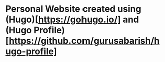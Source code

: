 # Personal Website created using (Hugo)[https://gohugo.io/] and (Hugo Profile)[https://github.com/gurusabarish/hugo-profile]